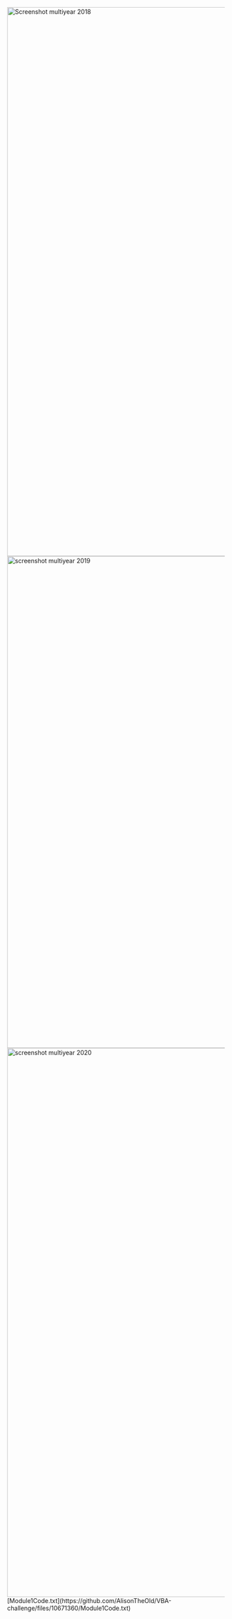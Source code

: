 <img width="1268" alt="Screenshot multiyear 2018" src="https://user-images.githubusercontent.com/122479274/217142692-b793cb19-ea78-4682-9be9-0fc26aee2dd9.png">
<img width="1136" alt="screenshot multiyear 2019" src="https://user-images.githubusercontent.com/122479274/217142729-ce497c7d-6966-42b7-9403-12d2e1f03659.png">
<img width="1268" alt="screenshot multiyear 2020" src="https://user-images.githubusercontent.com/122479274/217142743-a28ee5e1-937a-4e2a-a448-e2895fefd144.png">
[Module1Code.txt](https://github.com/AlisonTheOld/VBA-challenge/files/10671360/Module1Code.txt)
